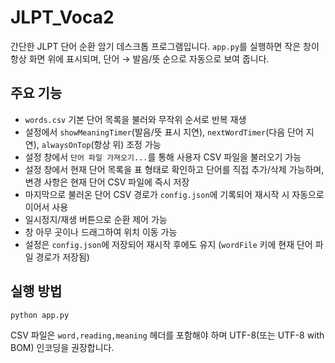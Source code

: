 # JLPT_Voca2

간단한 JLPT 단어 순환 암기 데스크톱 프로그램입니다. `app.py`를 실행하면 작은 창이 항상 화면 위에 표시되며, 단어 → 발음/뜻 순으로 자동으로 보여 줍니다.

## 주요 기능
- `words.csv` 기본 단어 목록을 불러와 무작위 순서로 반복 재생
- 설정에서 `showMeaningTimer`(발음/뜻 표시 지연), `nextWordTimer`(다음 단어 지연), `alwaysOnTop`(항상 위) 조정 가능
- 설정 창에서 `단어 파일 가져오기...`를 통해 사용자 CSV 파일을 불러오기 가능
- 설정 창에서 현재 단어 목록을 표 형태로 확인하고 단어를 직접 추가/삭제 가능하며, 변경 사항은 현재 단어 CSV 파일에 즉시 저장
- 마지막으로 불러온 단어 CSV 경로가 `config.json`에 기록되어 재시작 시 자동으로 이어서 사용
- 일시정지/재생 버튼으로 순환 제어 가능
- 창 아무 곳이나 드래그하여 위치 이동 가능
- 설정은 `config.json`에 저장되어 재시작 후에도 유지 (`wordFile` 키에 현재 단어 파일 경로가 저장됨)


## 실행 방법
```bash
python app.py
```

CSV 파일은 `word,reading,meaning` 헤더를 포함해야 하며 UTF-8(또는 UTF-8 with BOM) 인코딩을 권장합니다.
